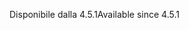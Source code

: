<span data-ttu-id="fe026-101">Disponibile dalla 4.5.1</span><span class="sxs-lookup"><span data-stu-id="fe026-101">Available since 4.5.1</span></span>
